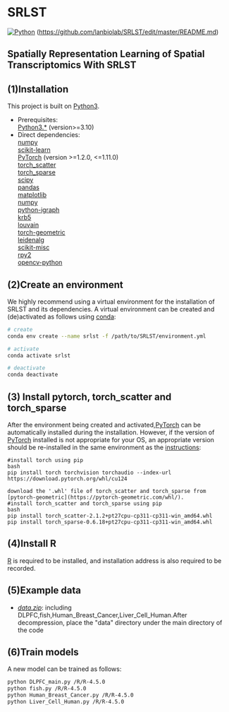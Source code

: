 # SRLST
[![Python](https://img.shields.io/badge/python-3.10%2B-green.svg)](https://www.python.org/)
(https://github.com/lanbiolab/SRLST/edit/master/README.md)
## Spatially Representation Learning of Spatial Transcriptomics With SRLST

## (1)Installation
This project is built on [Python3](https://www.python.org/).
   - Prerequisites: \
       [Python3.*](https://www.python.org/) (version>=3.10)
   - Direct dependencies: \
       [numpy](http://www.numpy.org/) \
       [scikit-learn](https://scikit-learn.org/stable/) \
       [PyTorch](https://pytorch.org/) (version >=1.2.0, <=1.11.0) \
       [torch_scatter](https://pytorch-geometric.com/whl/) \
       [torch_sparse](https://pytorch-geometric.com/whl/) \
       [scipy](https://scipy.org/) \
       [pandas](https://pandas.pydata.org/) \
       [matplotlib](https://pypi.org/project/matplotlib/)\
       [numpy](https://pypi.org/project/numpy/)\
       [python-igraph](https://pypi.org/project/python-igraph/)\
       [krb5](https://web.mit.edu/kerberos/)\
       [louvain](https://pypi.org/project/louvain/)\
       [torch-geometric](https://pypi.org/project/torch-geometric/)\
       [leidenalg](https://pypi.org/project/leidenalg/)\
       [scikit-misc](https://pypi.org/project/scikit-misc/)\
       [rpy2](https://pypi.org/project/rpy2/)\
       [opencv-python](https://pypi.org/project/opencv-python/)
## (2)Create an environment
We highly recommend using a virtual environment for the installation of SRLST and its dependencies. A virtual environment can be created and (de)activated as follows using [conda](https://conda.io/docs/):
```bash
# create
conda env create --name srlst -f /path/to/SRLST/environment.yml

# activate
conda activate srlst

# deactivate
conda deactivate
```
## (3) Install pytorch, torch_scatter and torch_sparse
After the environment being created and activated,[PyTorch](https://pytorch.org/) can be automatically installed during the installation. However, if the version of [PyTorch](https://pytorch.org/) installed is not appropriate for your OS, an appropriate version should be re-installed in the same environment as the [instructions](https://pytorch.org/get-started/locally/):
```
#install torch using pip 
bash
pip install torch torchvision torchaudio --index-url https://download.pytorch.org/whl/cu124

download the '.whl' file of torch_scatter and torch_sparse from [pytorch-geometric](https://pytorch-geometric.com/whl/).
#install torch_scatter and torch_sparse using pip 
bash
pip install torch_scatter-2.1.2+pt27cpu-cp311-cp311-win_amd64.whl
pip install torch_sparse-0.6.18+pt27cpu-cp311-cp311-win_amd64.whl
```
## (4)Install R
[R](https://cran.r-project.org/) is required to be installed, and installation address is also required to be recorded.

## (5)Example data

   * _[data.zip](https://zenodo.org/records/15624210)_: including DLPFC,fish,Human_Breast_Cancer,Liver_Cell_Human.After decompression, place the "data" directory under the main directory of the code

## (6)Train models
A new model can be trained as follows:
```bash
python DLPFC_main.py /R/R-4.5.0
python fish.py /R/R-4.5.0
python Human_Breast_Cancer.py /R/R-4.5.0
python Liver_Cell_Human.py /R/R-4.5.0
```
